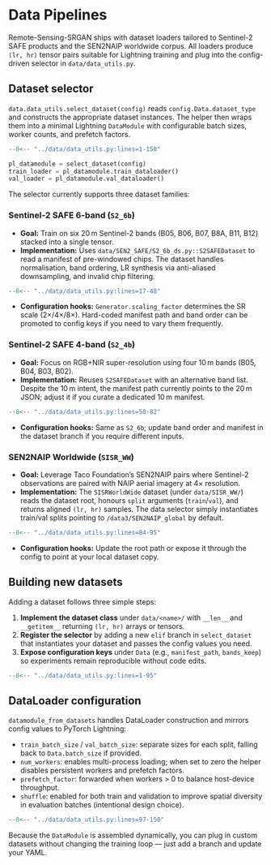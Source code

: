 # Data Pipelines

Remote-Sensing-SRGAN ships with dataset loaders tailored to Sentinel-2 SAFE products and the SEN2NAIP worldwide corpus. All loaders produce `(lr, hr)` tensor pairs suitable for Lightning training and plug into the config-driven selector in `data/data_utils.py`.

## Dataset selector

`data.data_utils.select_dataset(config)` reads `config.Data.dataset_type` and constructs the appropriate dataset instances. The helper then wraps them into a minimal Lightning `DataModule` with configurable batch sizes, worker counts, and prefetch factors.

```python
--8<-- "../data/data_utils.py:lines=1-150"
```

```python
pl_datamodule = select_dataset(config)
train_loader = pl_datamodule.train_dataloader()
val_loader = pl_datamodule.val_dataloader()
```

The selector currently supports three dataset families:

### Sentinel-2 SAFE 6-band (`S2_6b`)

* **Goal:** Train on six 20 m Sentinel-2 bands (B05, B06, B07, B8A, B11, B12) stacked into a single tensor.
* **Implementation:** Uses `data/SEN2_SAFE/S2_6b_ds.py::S2SAFEDataset` to read a manifest of pre-windowed chips. The dataset handles normalisation, band ordering, LR synthesis via anti-aliased downsampling, and invalid chip filtering.

```python
--8<-- "../data/data_utils.py:lines=17-48"
```
* **Configuration hooks:** `Generator.scaling_factor` determines the SR scale (2×/4×/8×). Hard-coded manifest path and band order can be promoted to config keys if you need to vary them frequently.

### Sentinel-2 SAFE 4-band (`S2_4b`)

* **Goal:** Focus on RGB+NIR super-resolution using four 10 m bands (B05, B04, B03, B02).
* **Implementation:** Reuses `S2SAFEDataset` with an alternative band list. Despite the 10 m intent, the manifest path currently points to the 20 m JSON; adjust it if you curate a dedicated 10 m manifest.

```python
--8<-- "../data/data_utils.py:lines=50-82"
```
* **Configuration hooks:** Same as `S2_6b`; update band order and manifest in the dataset branch if you require different inputs.

### SEN2NAIP Worldwide (`SISR_WW`)

* **Goal:** Leverage Taco Foundation’s SEN2NAIP pairs where Sentinel-2 observations are paired with NAIP aerial imagery at 4× resolution.
* **Implementation:** The `SISRWorldWide` dataset (under `data/SISR_WW/`) reads the dataset root, honours `split` arguments (`train`/`val`), and returns aligned `(lr, hr)` samples. The data selector simply instantiates train/val splits pointing to `/data3/SEN2NAIP_global` by default.

```python
--8<-- "../data/data_utils.py:lines=84-95"
```
* **Configuration hooks:** Update the root path or expose it through the config to point at your local dataset copy.

## Building new datasets

Adding a dataset follows three simple steps:

1. **Implement the dataset class** under `data/<name>/` with `__len__` and `__getitem__` returning `(lr, hr)` arrays or tensors.
2. **Register the selector** by adding a new `elif` branch in `select_dataset` that instantiates your dataset and passes the config values you need.
3. **Expose configuration keys** under `Data` (e.g., `manifest_path`, `bands_keep`) so experiments remain reproducible without code edits.

```python
--8<-- "../data/data_utils.py:lines=1-95"
```

## DataLoader configuration

`datamodule_from_datasets` handles DataLoader construction and mirrors config values to PyTorch Lightning:

* `train_batch_size` / `val_batch_size`: separate sizes for each split, falling back to `Data.batch_size` if provided.
* `num_workers`: enables multi-process loading; when set to zero the helper disables persistent workers and prefetch factors.
* `prefetch_factor`: forwarded when workers > 0 to balance host-device throughput.
* `shuffle`: enabled for both train and validation to improve spatial diversity in evaluation batches (intentional design choice).

```python
--8<-- "../data/data_utils.py:lines=97-150"
```

Because the `DataModule` is assembled dynamically, you can plug in custom datasets without changing the training loop — just add a branch and update your YAML.

